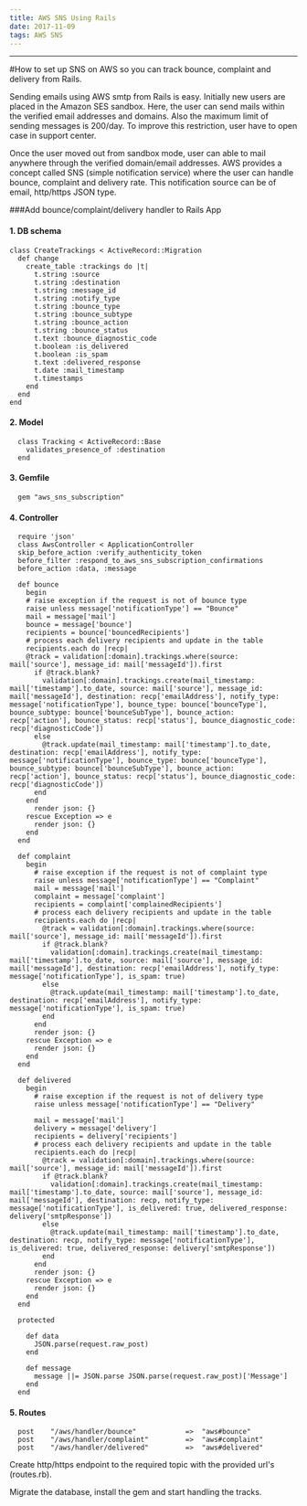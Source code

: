 ```yaml
---
title: AWS SNS Using Rails
date: 2017-11-09
tags: AWS SNS
---
```

---

#How to set up SNS on AWS so you can track bounce, complaint and delivery from Rails.

Sending emails using AWS smtp from Rails is easy. Initially new users are placed in the Amazon SES sandbox. Here, the user can send mails within the verified email addresses and domains. Also the maximum limit of sending messages is 200/day. To improve this restriction, user have to open case in support center.

Once the user moved out from sandbox mode, user can able to mail anywhere through the verified domain/email addresses. AWS provides a concept called SNS (simple notification service) where the user can handle bounce, complaint and delivery rate. This notification source can be of email, http/https JSON type.

###Add bounce/complaint/delivery handler to Rails App

#### 1. DB schema
```ruby?line_numbers=false
class CreateTrackings < ActiveRecord::Migration
  def change
    create_table :trackings do |t|
      t.string :source
      t.string :destination
      t.string :message_id
      t.string :notify_type
      t.string :bounce_type
      t.string :bounce_subtype
      t.string :bounce_action
      t.string :bounce_status
      t.text :bounce_diagnostic_code
      t.boolean :is_delivered
      t.boolean :is_spam
      t.text :delivered_response
      t.date :mail_timestamp
      t.timestamps
    end
  end
end
  ```

#### 2. Model
```ruby?line_numbers=false
  class Tracking < ActiveRecord::Base
    validates_presence_of :destination
  end
```
#### 3. Gemfile
```ruby?line_numbers=false
  gem "aws_sns_subscription"
```
#### 4. Controller
```ruby?line_numbers=false
  require 'json'
  class AwsController < ApplicationController
  skip_before_action :verify_authenticity_token
  before_filter :respond_to_aws_sns_subscription_confirmations
  before_action :data, :message

  def bounce
    begin
    # raise exception if the request is not of bounce type
    raise unless message['notificationType'] == "Bounce"
    mail = message['mail']
    bounce = message['bounce']
    recipients = bounce['bouncedRecipients']
    # process each delivery recipients and update in the table
    recipients.each do |recp|
    @track = validation[:domain].trackings.where(source: mail['source'], message_id: mail['messageId']).first
      if @track.blank?
        validation[:domain].trackings.create(mail_timestamp: mail['timestamp'].to_date, source: mail['source'], message_id: mail['messageId'], destination: recp['emailAddress'], notify_type: message['notificationType'], bounce_type: bounce['bounceType'], bounce_subtype: bounce['bounceSubType'], bounce_action: recp['action'], bounce_status: recp['status'], bounce_diagnostic_code: recp['diagnosticCode'])
      else
        @track.update(mail_timestamp: mail['timestamp'].to_date, destination: recp['emailAddress'], notify_type: message['notificationType'], bounce_type: bounce['bounceType'], bounce_subtype: bounce['bounceSubType'], bounce_action: recp['action'], bounce_status: recp['status'], bounce_diagnostic_code: recp['diagnosticCode'])
      end
    end
      render json: {}
    rescue Exception => e
      render json: {}
    end
  end

  def complaint
    begin
      # raise exception if the request is not of complaint type
      raise unless message['notificationType'] == "Complaint"
      mail = message['mail']
      complaint = message['complaint']
      recipients = complaint['complainedRecipients']
      # process each delivery recipients and update in the table
      recipients.each do |recp|
        @track = validation[:domain].trackings.where(source: mail['source'], message_id: mail['messageId']).first
        if @track.blank?
          validation[:domain].trackings.create(mail_timestamp: mail['timestamp'].to_date, source: mail['source'], message_id: mail['messageId'], destination: recp['emailAddress'], notify_type: message['notificationType'], is_spam: true)
        else
          @track.update(mail_timestamp: mail['timestamp'].to_date, destination: recp['emailAddress'], notify_type: message['notificationType'], is_spam: true)
        end
      end
      render json: {}
    rescue Exception => e
      render json: {}
    end
  end

  def delivered
    begin
      # raise exception if the request is not of delivery type
      raise unless message['notificationType'] == "Delivery"

      mail = message['mail']
      delivery = message['delivery']
      recipients = delivery['recipients']
      # process each delivery recipients and update in the table
      recipients.each do |recp|
        @track = validation[:domain].trackings.where(source: mail['source'], message_id: mail['messageId']).first
        if @track.blank?
          validation[:domain].trackings.create(mail_timestamp: mail['timestamp'].to_date, source: mail['source'], message_id: mail['messageId'], destination: recp, notify_type: message['notificationType'], is_delivered: true, delivered_response: delivery['smtpResponse'])
        else
          @track.update(mail_timestamp: mail['timestamp'].to_date, destination: recp, notify_type: message['notificationType'], is_delivered: true, delivered_response: delivery['smtpResponse'])
        end
      end
      render json: {}
    rescue Exception => e
      render json: {}
    end
  end

  protected

    def data
      JSON.parse(request.raw_post)
    end

    def message
      message ||= JSON.parse JSON.parse(request.raw_post)['Message']
    end
  end
```

#### 5. Routes

```ruby?line_numbers=false
  post    "/aws/handler/bounce"            =>  "aws#bounce"
  post    "/aws/handler/complaint"         =>  "aws#complaint"
  post    "/aws/handler/delivered"         =>  "aws#delivered"
```

Create http/https endpoint to the required topic with the provided url's (routes.rb).

Migrate the database, install the gem and start handling the tracks.
